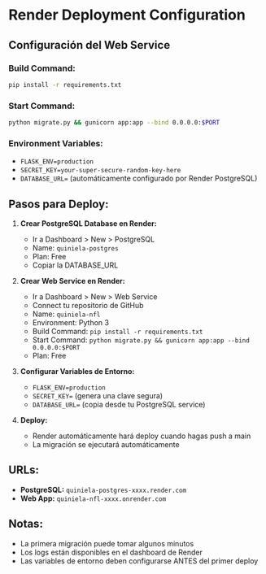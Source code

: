 # Render Deployment Configuration

## Configuración del Web Service

### Build Command:
```bash
pip install -r requirements.txt
```

### Start Command:  
```bash
python migrate.py && gunicorn app:app --bind 0.0.0.0:$PORT
```

### Environment Variables:
- `FLASK_ENV=production`
- `SECRET_KEY=your-super-secure-random-key-here`
- `DATABASE_URL=` (automáticamente configurado por Render PostgreSQL)

## Pasos para Deploy:

1. **Crear PostgreSQL Database en Render:**
   - Ir a Dashboard > New > PostgreSQL
   - Name: `quiniela-postgres`
   - Plan: Free
   - Copiar la DATABASE_URL

2. **Crear Web Service en Render:**
   - Ir a Dashboard > New > Web Service  
   - Connect tu repositorio de GitHub
   - Name: `quiniela-nfl`
   - Environment: Python 3
   - Build Command: `pip install -r requirements.txt`
   - Start Command: `python migrate.py && gunicorn app:app --bind 0.0.0.0:$PORT`
   - Plan: Free

3. **Configurar Variables de Entorno:**
   - `FLASK_ENV=production`
   - `SECRET_KEY=` (genera una clave segura)
   - `DATABASE_URL=` (copia desde tu PostgreSQL service)

4. **Deploy:**
   - Render automáticamente hará deploy cuando hagas push a main
   - La migración se ejecutará automáticamente

## URLs:
- **PostgreSQL:** `quiniela-postgres-xxxx.render.com`  
- **Web App:** `quiniela-nfl-xxxx.onrender.com`

## Notas:
- La primera migración puede tomar algunos minutos
- Los logs están disponibles en el dashboard de Render
- Las variables de entorno deben configurarse ANTES del primer deploy